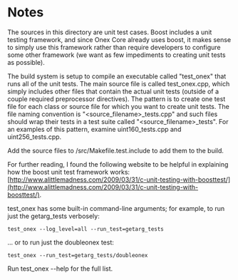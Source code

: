 # Notes
The sources in this directory are unit test cases.  Boost includes a
unit testing framework, and since Onex Core already uses boost, it makes
sense to simply use this framework rather than require developers to
configure some other framework (we want as few impediments to creating
unit tests as possible).

The build system is setup to compile an executable called "test_onex"
that runs all of the unit tests.  The main source file is called
test_onex.cpp, which simply includes other files that contain the
actual unit tests (outside of a couple required preprocessor
directives).  The pattern is to create one test file for each class or
source file for which you want to create unit tests.  The file naming
convention is "<source_filename>_tests.cpp" and such files should wrap
their tests in a test suite called "<source_filename>_tests".  For an
examples of this pattern, examine uint160_tests.cpp and
uint256_tests.cpp.

Add the source files to /src/Makefile.test.include to add them to the build.

For further reading, I found the following website to be helpful in
explaining how the boost unit test framework works:
[http://www.alittlemadness.com/2009/03/31/c-unit-testing-with-boosttest/](http://www.alittlemadness.com/2009/03/31/c-unit-testing-with-boosttest/).

test_onex has some built-in command-line arguments; for
example, to run just the getarg_tests verbosely:

    test_onex --log_level=all --run_test=getarg_tests

... or to run just the doubleonex test:

    test_onex --run_test=getarg_tests/doubleonex

Run  test_onex --help   for the full list.

